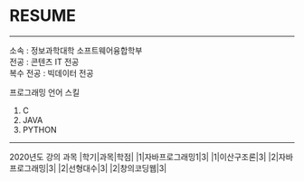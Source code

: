 # RESUME
---

소속 : 정보과학대학 소프트웨어융합학부  
전공 : 콘텐츠 IT 전공  
복수 전공 : 빅데이터 전공 

프로그래밍 언어 스킬 
1. C 
2. JAVA
3. PYTHON

-------------------

2020년도 강의 과목 
|학기|과목|학점| 
|1|자바프로그래밍1|3| 
|1|이산구조론|3| 
|2|자바프로그래밍|3| 
|2|선형대수|3| 
|2|창의코딩웹|3| 

